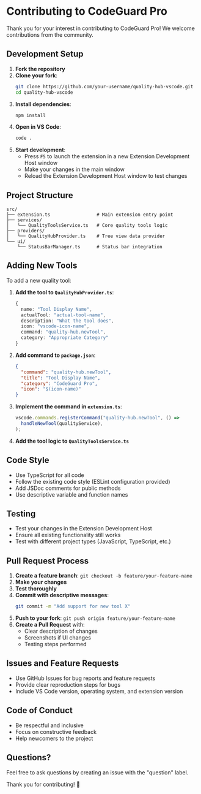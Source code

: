 # Contributing to CodeGuard Pro

Thank you for your interest in contributing to CodeGuard Pro! We welcome contributions from the community.

## Development Setup

1. **Fork the repository**
2. **Clone your fork**:
   ```bash
   git clone https://github.com/your-username/quality-hub-vscode.git
   cd quality-hub-vscode
   ```
3. **Install dependencies**:
   ```bash
   npm install
   ```
4. **Open in VS Code**:
   ```bash
   code .
   ```
5. **Start development**:
   - Press `F5` to launch the extension in a new Extension Development Host window
   - Make your changes in the main window
   - Reload the Extension Development Host window to test changes

## Project Structure

```
src/
├── extension.ts                 # Main extension entry point
├── services/
│   └── QualityToolsService.ts   # Core quality tools logic
├── providers/
│   └── QualityHubProvider.ts    # Tree view data provider
└── ui/
    └── StatusBarManager.ts      # Status bar integration
```

## Adding New Tools

To add a new quality tool:

1. **Add the tool to `QualityHubProvider.ts`**:

   ```typescript
   {
     name: "Tool Display Name",
     actualTool: "actual-tool-name",
     description: "What the tool does",
     icon: "vscode-icon-name",
     command: "quality-hub.newTool",
     category: "Appropriate Category"
   }
   ```

2. **Add command to `package.json`**:

   ```json
   {
     "command": "quality-hub.newTool",
     "title": "Tool Display Name",
     "category": "CodeGuard Pro",
     "icon": "$(icon-name)"
   }
   ```

3. **Implement the command in `extension.ts`**:

   ```typescript
   vscode.commands.registerCommand("quality-hub.newTool", () =>
     handleNewTool(qualityService),
   );
   ```

4. **Add the tool logic to `QualityToolsService.ts`**

## Code Style

- Use TypeScript for all code
- Follow the existing code style (ESLint configuration provided)
- Add JSDoc comments for public methods
- Use descriptive variable and function names

## Testing

- Test your changes in the Extension Development Host
- Ensure all existing functionality still works
- Test with different project types (JavaScript, TypeScript, etc.)

## Pull Request Process

1. **Create a feature branch**: `git checkout -b feature/your-feature-name`
2. **Make your changes**
3. **Test thoroughly**
4. **Commit with descriptive messages**:
   ```bash
   git commit -m "Add support for new tool X"
   ```
5. **Push to your fork**: `git push origin feature/your-feature-name`
6. **Create a Pull Request** with:
   - Clear description of changes
   - Screenshots if UI changes
   - Testing steps performed

## Issues and Feature Requests

- Use GitHub Issues for bug reports and feature requests
- Provide clear reproduction steps for bugs
- Include VS Code version, operating system, and extension version

## Code of Conduct

- Be respectful and inclusive
- Focus on constructive feedback
- Help newcomers to the project

## Questions?

Feel free to ask questions by creating an issue with the "question" label.

Thank you for contributing! 🚀
